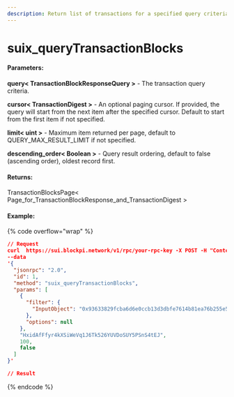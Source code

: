 ```yaml
---
description: Return list of transactions for a specified query criteria.
---
```


# suix\_queryTransactionBlocks

#### **Parameters:**

**query< TransactionBlockResponseQuery >** - The transaction query criteria.&#x20;

**cursor< TransactionDigest >** -  An optional paging cursor. If provided, the query will start from the next item after the specified cursor. Default to start from the first item if not specified.&#x20;

**limit< uint >** - Maximum item returned per page, default to QUERY\_MAX\_RESULT\_LIMIT if not specified.&#x20;

**descending\_order< Boolean >** -  Query result ordering, default to false (ascending order), oldest record first.

#### **Returns:**

TransactionBlocksPage< Page\_for\_TransactionBlockResponse\_and\_TransactionDigest >

#### Example:

{% code overflow="wrap" %}
```json
// Request
curl  https://sui.blockpi.network/v1/rpc/your-rpc-key -X POST -H "Content-Type: application/json" 
--data 
'{
  "jsonrpc": "2.0",
  "id": 1,
  "method": "suix_queryTransactionBlocks",
  "params": [
    {
      "filter": {
        "InputObject": "0x93633829fcba6d6e0ccb13d3dbfe7614b81ea76b255e5d435032cd8595f37eb8"
      },
      "options": null
    },
    "HxidAfFfyr4kXSiWeVq1J6Tk526YUVDoSUY5PSnS4tEJ",
    100,
    false
  ]
}'

// Result

```
{% endcode %}
